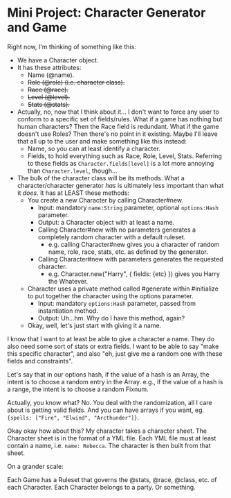 # Mini Project: Character Generator and Game

Right now, I'm thinking of something like this:

* We have a Character object.
* It has these attributes:
  * Name (@name).
  * ~~Role (@role) (i.e. character class).~~
  * ~~Race (@race).~~
  * ~~Level (@level).~~
  * ~~Stats (@stats).~~
* Actually, no, now that I think about it... I don't want to force any user to conform to a specific set of fields/rules. What if a game has nothing but human characters? Then the Race field is redundant. What if the game doesn't use Roles? Then there's no point in it existing. Maybe I'll leave that all up to the user and make something like this instead:
  * Name, so you can at least identify a character.
  * Fields, to hold everything such as Race, Role, Level, Stats. Referring to these fields as `Character.fields[level]` is a lot more annoying than `Character.level`, though...
* The bulk of the character class will be its methods. What a character/character generator *has* is ultimately less important than what it *does*. It has at LEAST these methods:
  * You create a new Character by calling Character#new.
    * Input: mandatory `name:String` parameter, optional `options:Hash` parameter.
    * Output: a Character object with at least a name.
    * Calling Character#new with no parameters generates a completely random character with a default ruleset.
      * e.g. calling Character#new gives you a character of random name, role, race, stats, etc. as defined by the generator.
    * Calling Character#new with parameters generates the requested character.
      * e.g. Character.new("Harry", { fields: {etc} }) gives you Harry the Whatever.
  * Character uses a private method called #generate within #initialize to put together the character using the options parameter.
    * Input: mandatory `options:Hash` parameter, passed from instantiation method.
    * Output: Uh...hm. Why do I have this method, again?
  * Okay, well, let's just start with giving it a name.

I know that I want to at least be able to give a character a name. They do also need some sort of stats or extra fields. I want to be able to say "make this specific character", and also "eh, just give me a random one with these fields and constraints".

Let's say that in our options hash, if the value of a hash is an Array, the intent is to choose a random entry in the Array. e.g., if the value of a hash is a range, the intent is to choose a random Fixnum.

Actually, you know what? No. You deal with the randomization, all I care about is getting valid fields. And you can have arrays if you want, eg. `{spells: ["Fire", "Elwind", "Arcthunder"]}`.

Okay okay how about this? My character takes a character sheet. The Character sheet is in the format of a YML file. Each YML file must at least contain a name, i.e. `name: Rebecca`. The character is then built from that sheet.

On a grander scale:

Each Game has a Ruleset that governs the @stats, @race, @class, etc. of each Character. Each Character belongs to a party. Or something.